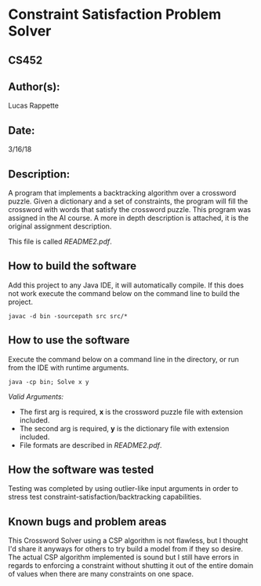 #  Constraint Satisfaction Problem Solver
## CS452

## Author(s):

Lucas Rappette

## Date:

3/16/18


## Description:

A program that implements a backtracking algorithm over a crossword puzzle.
Given a dictionary and a set of constraints, the program will fill the crossword 
with words that satisfy the crossword puzzle. 
This program was assigned in the AI course. 
A more in depth description is attached, it is the original assignment description. 

This file is called _README2.pdf_.


## How to build the software

Add this project to any Java IDE, it will automatically compile.
If this does not work execute the command below on the command line to build the project.

```
javac -d bin -sourcepath src src/*
```


## How to use the software

Execute the command below on a command line in the directory, or run from the 
IDE with runtime arguments.

```
java -cp bin; Solve x y
```

_Valid Arguments:_

- The first arg is required, __x__ is the crossword puzzle file with extension included.
- The second arg is required, __y__ is the dictionary file with extension included.
- File formats are described in _README2.pdf_.


## How the software was tested

Testing was completed by using outlier-like input arguments in order to stress
test constraint-satisfaction/backtracking capabilities.


## Known bugs and problem areas

This Crossword Solver using a CSP algorithm is not flawless, but I thought I'd 
share it anyways for others to try build a model from if they so desire. 
The actual CSP algorithm implemented is sound but I still have errors in 
regards to enforcing a constraint without shutting it out of the entire domain
 of values when there are many constraints on one space.